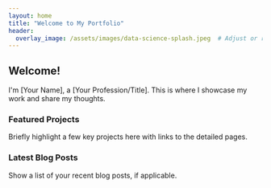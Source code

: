 ```yaml
---
layout: home
title: "Welcome to My Portfolio"
header:
  overlay_image: /assets/images/data-science-splash.jpeg  # Adjust or remove this if it's too large.
---
```


## Welcome!
I'm [Your Name], a [Your Profession/Title]. This is where I showcase my work and share my thoughts.

### Featured Projects
Briefly highlight a few key projects here with links to the detailed pages.

### Latest Blog Posts
Show a list of your recent blog posts, if applicable.

